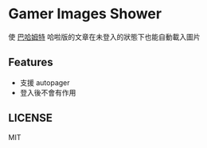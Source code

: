 Gamer Images Shower
==========

使 [巴哈姆特](http://www.gamer.com.tw/) 哈啦版的文章在未登入的狀態下也能自動載入圖片

Features
--------

- 支援 autopager
- 登入後不會有作用

LICENSE
-------

MIT

